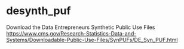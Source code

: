 # desynth_puf
Download the Data Entrepreneurs Synthetic Public Use Files
https://www.cms.gov/Research-Statistics-Data-and-Systems/Downloadable-Public-Use-Files/SynPUFs/DE_Syn_PUF.html
